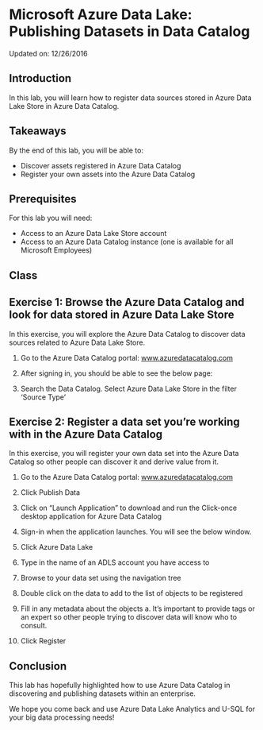 # Microsoft Azure Data Lake: Publishing Datasets in Data Catalog
Updated on: 12/26/2016

## Introduction
In this lab, you will learn how to register data sources stored in Azure Data Lake Store in Azure Data Catalog.

## Takeaways
By the end of this lab, you will be able to:
* Discover assets registered in Azure Data Catalog
* Register your own assets into the Azure Data Catalog

## Prerequisites
For this lab you will need:
* Access to an Azure Data Lake Store account
* Access to an Azure Data Catalog instance (one is available for all Microsoft Employees)

## Class
## Exercise 1: Browse the Azure Data Catalog and look for data stored in Azure Data Lake Store
In this exercise, you will explore the Azure Data Catalog to discover data sources related to Azure Data Lake Store.

1)	Go to the Azure Data Catalog portal: www.azuredatacatalog.com

2)	After signing in, you should be able to see the below page:

3)	Search the Data Catalog. Select Azure Data Lake Store in the filter ‘Source Type’

## Exercise 2: Register a data set you’re working with in the Azure Data Catalog
In this exercise, you will register your own data set into the Azure Data Catalog so other people can discover it and derive value from it.

1)	Go to the Azure Data Catalog portal: www.azuredatacatalog.com

2)	Click Publish Data

3)	Click on “Launch Application” to download and run the Click-once desktop application for Azure Data Catalog

4)	Sign-in when the application launches. You will see the below window.

5)	Click Azure Data Lake

6)	Type in the name of an ADLS account you have access to

7)	Browse to your data set using the navigation tree

8)	Double click on the data to add to the list of objects to be registered

9)	Fill in any metadata about the objects
      a.	It’s important to provide tags or an expert so other people trying to discover data will know who to consult.
      
10)	Click Register

## Conclusion

This lab has hopefully highlighted how to use Azure Data Catalog in discovering and publishing datasets within an enterprise.

We hope you come back and use Azure Data Lake Analytics and U-SQL for your big data processing needs!


